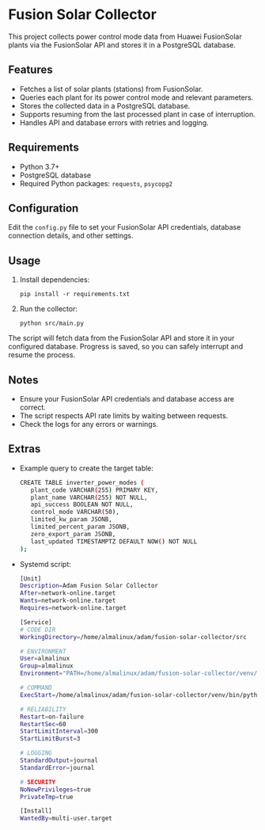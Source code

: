 # Fusion Solar Collector

This project collects power control mode data from Huawei FusionSolar plants via the FusionSolar API and stores it in a PostgreSQL database.

## Features

- Fetches a list of solar plants (stations) from FusionSolar.
- Queries each plant for its power control mode and relevant parameters.
- Stores the collected data in a PostgreSQL database.
- Supports resuming from the last processed plant in case of interruption.
- Handles API and database errors with retries and logging.

## Requirements

- Python 3.7+
- PostgreSQL database
- Required Python packages: `requests`, `psycopg2`

## Configuration

Edit the `config.py` file to set your FusionSolar API credentials, database connection details, and other settings.

## Usage

1. Install dependencies:
   ```
   pip install -r requirements.txt
   ```
2. Run the collector:
   ```
   python src/main.py
   ```

The script will fetch data from the FusionSolar API and store it in your configured database. Progress is saved, so you can safely interrupt and resume the process.

## Notes

- Ensure your FusionSolar API credentials and database access are correct.
- The script respects API rate limits by waiting between requests.
- Check the logs for any errors or warnings.

## Extras

- Example query to create the target table:

   ```bash
   CREATE TABLE inverter_power_modes (
      plant_code VARCHAR(255) PRIMARY KEY,
      plant_name VARCHAR(255) NOT NULL,
      api_success BOOLEAN NOT NULL,
      control_mode VARCHAR(50),
      limited_kw_param JSONB,
      limited_percent_param JSONB,
      zero_export_param JSONB,
      last_updated TIMESTAMPTZ DEFAULT NOW() NOT NULL
   );
   ```

- Systemd script:

   ```bash
   [Unit]
   Description=Adam Fusion Solar Collector
   After=network-online.target
   Wants=network-online.target
   Requires=network-online.target

   [Service]
   # CODE DIR
   WorkingDirectory=/home/almalinux/adam/fusion-solar-collector/src

   # ENVIRONMENT
   User=almalinux
   Group=almalinux
   Environment="PATH=/home/almalinux/adam/fusion-solar-collector/venv/bin"

   # COMMAND
   ExecStart=/home/almalinux/adam/fusion-solar-collector/venv/bin/python main.py

   # RELIABILITY
   Restart=on-failure
   RestartSec=60
   StartLimitInterval=300
   StartLimitBurst=3

   # LOGGING
   StandardOutput=journal
   StandardError=journal

   # SECURITY
   NoNewPrivileges=true
   PrivateTmp=true

   [Install]
   WantedBy=multi-user.target
```